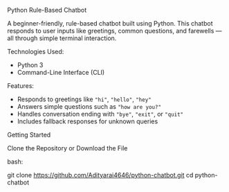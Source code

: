 Python Rule-Based Chatbot

A beginner-friendly, rule-based chatbot built using Python. This chatbot responds to user inputs like greetings, common questions, and farewells — all through simple terminal interaction.

Technologies Used:

- Python 3
- Command-Line Interface (CLI)

Features:

- Responds to greetings like `"hi"`, `"hello"`, `"hey"`
- Answers simple questions such as `"how are you?"`
- Handles conversation ending with `"bye"`, `"exit"`, or `"quit"`
- Includes fallback responses for unknown queries

Getting Started

Clone the Repository or Download the File

bash:

git clone https://github.com/Adityarai4646/python-chatbot.git
cd python-chatbot
